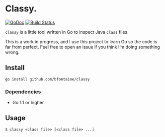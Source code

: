 # Classy.

[![GoDoc](https://godoc.org/github.com/bfontaine/classy?status.svg)](https://godoc.org/github.com/bfontaine/classy)
[![Build Status](https://travis-ci.org/bfontaine/classy.svg)](https://travis-ci.org/bfontaine/classy)

`classy` is a little tool written in Go to inspect Java `class` files.

This is a work in progress, and I use this project to learn Go so the code is
far from perfect. Feel free to open an issue if you think I’m doing something
wrong.

## Install

    go install github.com/bfontaine/classy

### Dependencies

* Go 1.1 or higher

## Usage

    $ classy <class file> [<class file> ...]
